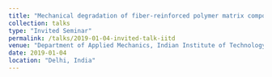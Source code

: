 ```yaml
---
title: "Mechanical degradation of fiber-reinforced polymer matrix composites"
collection: talks
type: "Invited Seminar"
permalink: /talks/2019-01-04-invited-talk-iitd
venue: "Department of Applied Mechanics, Indian Institute of Technology Delhi"
date: 2019-01-04
location: "Delhi, India"
---
```

